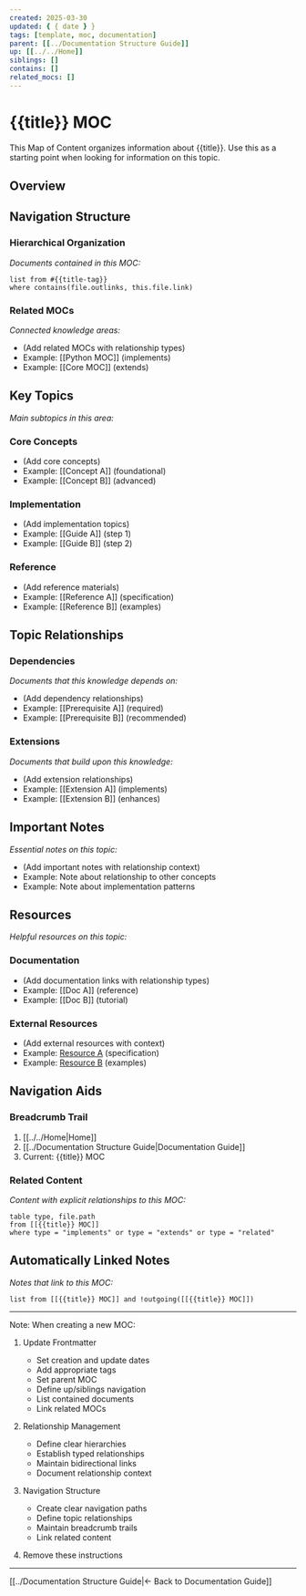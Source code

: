 ```yaml
---
created: 2025-03-30
updated: { { date } }
tags: [template, moc, documentation]
parent: [[../Documentation Structure Guide]]
up: [[../../Home]]
siblings: []
contains: []
related_mocs: []
---
```


# {{title}} MOC

This Map of Content organizes information about {{title}}. Use this as a starting point when looking for information on this topic.

## Overview

<!-- Brief overview of what this MOC covers -->

## Navigation Structure

### Hierarchical Organization

_Documents contained in this MOC:_

```dataview
list from #{{title-tag}}
where contains(file.outlinks, this.file.link)
```

### Related MOCs

_Connected knowledge areas:_

- (Add related MOCs with relationship types)
- Example: [[Python MOC]] (implements)
- Example: [[Core MOC]] (extends)

## Key Topics

_Main subtopics in this area:_

### Core Concepts

- (Add core concepts)
- Example: [[Concept A]] (foundational)
- Example: [[Concept B]] (advanced)

### Implementation

- (Add implementation topics)
- Example: [[Guide A]] (step 1)
- Example: [[Guide B]] (step 2)

### Reference

- (Add reference materials)
- Example: [[Reference A]] (specification)
- Example: [[Reference B]] (examples)

## Topic Relationships

### Dependencies

_Documents that this knowledge depends on:_

- (Add dependency relationships)
- Example: [[Prerequisite A]] (required)
- Example: [[Prerequisite B]] (recommended)

### Extensions

_Documents that build upon this knowledge:_

- (Add extension relationships)
- Example: [[Extension A]] (implements)
- Example: [[Extension B]] (enhances)

## Important Notes

_Essential notes on this topic:_

- (Add important notes with relationship context)
- Example: Note about relationship to other concepts
- Example: Note about implementation patterns

## Resources

_Helpful resources on this topic:_

### Documentation

- (Add documentation links with relationship types)
- Example: [[Doc A]] (reference)
- Example: [[Doc B]] (tutorial)

### External Resources

- (Add external resources with context)
- Example: [Resource A](url) (specification)
- Example: [Resource B](url) (examples)

## Navigation Aids

### Breadcrumb Trail

1. [[../../Home|Home]]
2. [[../Documentation Structure Guide|Documentation Guide]]
3. Current: {{title}} MOC

### Related Content

_Content with explicit relationships to this MOC:_

```dataview
table type, file.path
from [[{{title}} MOC]]
where type = "implements" or type = "extends" or type = "related"
```

## Automatically Linked Notes

_Notes that link to this MOC:_

```dataview
list from [[{{title}} MOC]] and !outgoing([[{{title}} MOC]])
```

---

Note: When creating a new MOC:

1. Update Frontmatter

   - Set creation and update dates
   - Add appropriate tags
   - Set parent MOC
   - Define up/siblings navigation
   - List contained documents
   - Link related MOCs

2. Relationship Management

   - Define clear hierarchies
   - Establish typed relationships
   - Maintain bidirectional links
   - Document relationship context

3. Navigation Structure

   - Create clear navigation paths
   - Define topic relationships
   - Maintain breadcrumb trails
   - Link related content

4. Remove these instructions

---

[[../Documentation Structure Guide|← Back to Documentation Guide]]
